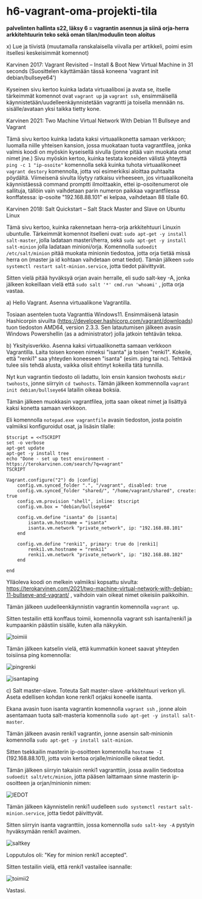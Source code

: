 # h6-vagrant-oma-projekti-tila
**palvelinten hallinta s22, läksy 6 = vagrantin asennus ja siinä orja-herra arkkitehtuurin teko sekä oman tilan/moduulin teon aloitus**

x) Lue ja tiivistä (muutamalla ranskalaisella viivalla per artikkeli, poimi esim itsellesi keskeisimmät komennot)

Karvinen 2017: Vagrant Revisited – Install & Boot New Virtual Machine in 31 seconds (Suosittelen käyttämään tässä koneena 'vagrant init debian/bullseye64')

Kyseinen sivu kertoo kuinka ladata virtuaaliboxi ja avata se, itselle tärkeimmät komennot ovat ```vagrant up``` ja ```vagrant ssh```, ensimmäisellä käynnistetään/uudelleenkäynnistetään vagrantti ja toisella mennään ns. sisälle/avataan yksi taikka tietty kone. 

Karvinen 2021: Two Machine Virtual Network With Debian 11 Bullseye and Vagrant

Tämä sivu kertoo kuinka ladata kaksi virtuaalikonetta samaan verkkoon; luomalla niille yhteisen kansion, jossa muokataan tuota vagrantfilea, jonka valmis koodi on myöskin kyseisellä sivulla (jonne pitää vain muokata omat nimet jne.) Sivu myöskin kertoo, kuinka testata koneiden välistä yhteyttä ```ping -c 1 "ip-osoite"``` komennolla sekä kuinka tuhota virtuaalikoneet ```vagrant destory``` komennolla, jotta voi esimerkiksi aloittaa puhtaalta pöydältä. Viimeisenä sivulta löytyy ratkaisu virheeseen, jos virtuaalikoneita käynnistäessä command promptti ilmoittaakin, ettei ip-osoitenumerot ole sallituja, tällöin vain vaihdetaan parin numeron paikkaa vagrantfilessa konffatessa: ip-osoite "192.168.88.101" ei kelpaa, vaihdetaan 88 tilalle 60.

Karvinen 2018: Salt Quickstart – Salt Stack Master and Slave on Ubuntu Linux

Tämä sivu kertoo, kuinka rakennetaan herra-orja arkkitehtuuri Linuxin ubuntulle. Tärkeimmät komennot itselleni ovat: ```sudo apt-get -y install salt-master```, jolla ladataan masteri/herra, sekä ```sudo apt-get -y install salt-minion``` jolla ladataan minioni/orja. Komennolla ```sudoedit /etc/salt/minion``` pitää muokata minionin tiedostoa, jotta orja tietää missä herra on (master ja id kohtaan vaihdetaan omat tiedot). Tämän jälkeen ```sudo systemctl restart salt-minion.service```, jotta tiedot päivittyvät. 

Sitten vielä pitää hyväksyä orjan avain herralle, eli sudo salt-key -A, jonka jälkeen kokeillaan vielä että ```sudo salt '*' cmd.run 'whoami'``` , jotta orja vastaa. 

a) Hello Vagrant. Asenna virtuaalikone Vagrantilla.

Tosiaan asentelen tuota Vagranttia Windows11. Ensimmäisenä latasin Hashicorpin sivuilta (https://developer.hashicorp.com/vagrant/downloads) tuon tiedoston AMD64, version 2.3.3. Sen latautumisen jälkeen avasin Windows Powershellin (as a administrator) jolla jatkoin tehtävän tekoa. 

b) Yksityisverkko. Asenna kaksi virtuaalikonetta samaan verkkoon Vagrantilla. Laita toisen koneen nimeksi "isanta" ja toisen "renki1". Kokeile, että "renki1" saa yhteyden koneeseen "isanta" (esim. ping tai nc). Tehtävä tulee siis tehdä alusta, vaikka olisit ehtinyt kokeilla tätä tunnilla.

Nyt kun vagrantin tiedosto oli ladattu, loin ensin kansion twohosts ```mkdir twohosts```, jonne siirryin ```cd twohosts```. Tämän jälkeen kommennolla ```vagrant init debian/bullseye64``` latailin oikeaa boksia. 

Tämän jälkeen muokkasin vagrantfilea, jotta saan oikeat nimet ja lisättyä kaksi konetta samaan verkkoon. 

Eli komennolla ```notepad.exe vagrantfile``` avasin tiedoston, josta poistin valmiiksi konfiguroidut osat, ja lisäsin tilalle: 

```
$tscript = <<TSCRIPT
set -o verbose
apt-get update
apt-get -y install tree
echo "Done - set up test environment - https://terokarvinen.com/search/?q=vagrant"
TSCRIPT

Vagrant.configure("2") do |config|
	config.vm.synced_folder ".", "/vagrant", disabled: true
	config.vm.synced_folder "shared/", "/home/vagrant/shared", create: true
	config.vm.provision "shell", inline: $tscript
	config.vm.box = "debian/bullseye64"

	config.vm.define "isanta" do |isanta|
		isanta.vm.hostname = "isanta"
		isanta.vm.network "private_network", ip: "192.168.88.101"
	end

	config.vm.define "renki1", primary: true do |renki1|
		renki1.vm.hostname = "renki1"
		renki1.vm.network "private_network", ip: "192.168.88.102"
	end
	
end
```
Ylläoleva koodi on melkein valmiiksi kopsattu sivulta: https://terokarvinen.com/2021/two-machine-virtual-network-with-debian-11-bullseye-and-vagrant/ , vaihdoin vain oikeat nimet oikeisiin paikkoihin. 

Tämän jälkeen uudelleenkäynnistin vagrantin komennolla ```vagrant up```. 

Sitten testailin että konffaus toimii, komennolla vagrant ssh isanta/renki1 ja kumpaankin päästiin sisälle, kuten alla näkyykin. 

![toimiii](https://user-images.githubusercontent.com/118457367/205957504-d157644d-4dec-47c9-b26f-8a7ab9239be3.jpg)

Tämän jälkeen katselin vielä, että kummatkin koneet saavat yhteyden toisiinsa ping komennolla: 

![pingrenki](https://user-images.githubusercontent.com/118457367/205958313-562a564f-0d5c-4065-a902-7c58b8b3cb2d.jpg)

![isantaping](https://user-images.githubusercontent.com/118457367/205958365-a14f6284-b763-4820-b7bb-67df56a680b7.jpg)

c) Salt master-slave. Toteuta Salt master-slave -arkkitehtuuri verkon yli. Aseta edellisen kohdan kone renki1 orjaksi koneelle isanta.

Ekana avasin tuon isanta vagrantin komennolla ```vagrant ssh``` , jonne aloin asentamaan tuota salt-masteria komennolla ```sudo apt-get -y install salt-master```. 

Tämän jälkeen avasin renki1 vagrantin, jonne asensin salt-minionin komennolla ```sudo apt-get -y install salt-minion```. 

Sitten tsekkailin masterin ip-osoitteen komennolla ```hostname -I``` (192.168.88.101), jotta voin kertoa orjalle/minionille oikeat tiedot. 

Tämän jälkeen siirryin takaisin renki1 vagranttiin, jossa availin tiedostoa ```sudoedit salt/etc/minion```, jotta pääsen laittamaan sinne masterin ip-osoitteen ja orjan/minionin nimen: 

![IEDOT](https://user-images.githubusercontent.com/118457367/205973399-ae30b699-3d41-44ed-8058-a3110ff45367.jpg)

Tämän jälkeen käynnistelin renki1 uudelleen ```sudo systemctl restart salt-minion.service```, jotta tiedot päivittyvät. 

Sitten siirryin isanta vagranttiin, jossa komennolla ```sudo salt-key -A``` pystyin hyväksymään renki1 avaimen.

![saltkey](https://user-images.githubusercontent.com/118457367/205973683-12ed86b6-8fef-4928-bcfb-6119a854810b.jpg)

Lopputulos oli: "Key for minion renki1 accepted". 

Sitten testailin vielä, että renki1 vastailee isannalle:

![toimii2](https://user-images.githubusercontent.com/118457367/205974203-66fdc71c-ccc2-4797-81f6-896b0c950b80.jpg)

Vastasi. 
